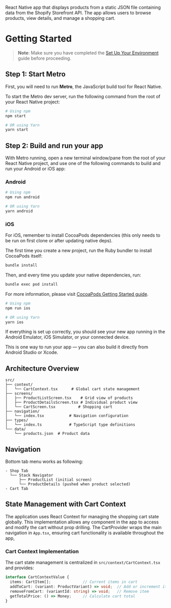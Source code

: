 React Native app that displays products from a static JSON file containing data from
the Shopify Storefront API. The app allows users to browse products, view details, and
manage a shopping cart.

# Getting Started

> **Note**: Make sure you have completed the [Set Up Your Environment](https://reactnative.dev/docs/set-up-your-environment) guide before proceeding.

## Step 1: Start Metro

First, you will need to run **Metro**, the JavaScript build tool for React Native.

To start the Metro dev server, run the following command from the root of your React Native project:

```sh
# Using npm
npm start

# OR using Yarn
yarn start
```

## Step 2: Build and run your app

With Metro running, open a new terminal window/pane from the root of your React Native project, and use one of the following commands to build and run your Android or iOS app:

### Android

```sh
# Using npm
npm run android

# OR using Yarn
yarn android
```

### iOS

For iOS, remember to install CocoaPods dependencies (this only needs to be run on first clone or after updating native deps).

The first time you create a new project, run the Ruby bundler to install CocoaPods itself:

```sh
bundle install
```

Then, and every time you update your native dependencies, run:

```sh
bundle exec pod install
```

For more information, please visit [CocoaPods Getting Started guide](https://guides.cocoapods.org/using/getting-started.html).

```sh
# Using npm
npm run ios

# OR using Yarn
yarn ios
```

If everything is set up correctly, you should see your new app running in the Android Emulator, iOS Simulator, or your connected device.

This is one way to run your app — you can also build it directly from Android Studio or Xcode.

## Architecture Overview

```
src/
├── context/
│   └── CartContext.tsx      # Global cart state management
├── screens/
│   ├── ProductListScreen.tsx    # Grid view of products
│   ├── ProductDetailsScreen.tsx # Individual product view
│   └── CartScreen.tsx          # Shopping cart
├── navigation/
│   └── index.tsx           # Navigation configuration
├── types/
│   └── index.ts            # TypeScript type definitions
└── data/
    └── products.json  # Product data

```
## Navigation
Bottom tab menu works as following:

```
- Shop Tab
  └── Stack Navigator
      ├── ProductList (initial screen)
      └── ProductDetails (pushed when product selected)
- Cart Tab
```
## State Management with Cart Context

The application uses React Context for managing the shopping cart state globally. This implementation allows any component in the app to access and modify the cart without prop drilling. The CartProvider wraps the main navigation in `App.tsx`, ensuring cart functionality is available throughout the app,


### Cart Context Implementation

The cart state management is centralized in `src/context/CartContext.tsx` and provides:

```typescript
interface CartContextValue {
  items: CartItem[];              // Current items in cart
  addToCart: (variant: ProductVariant) => void;  // Add or increment item
  removeFromCart: (variantId: string) => void;   // Remove item
  getTotalPrice: () => Money;     // Calculate cart total
}
```
